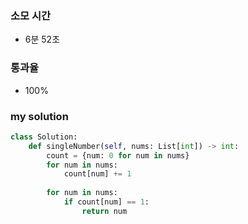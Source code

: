 ### 소모 시간
- 6분 52초

### 통과율
- 100%

### my solution
```python
class Solution:
    def singleNumber(self, nums: List[int]) -> int:
        count = {num: 0 for num in nums}
        for num in nums:
            count[num] += 1
        
        for num in nums:
            if count[num] == 1:
                return num
```
